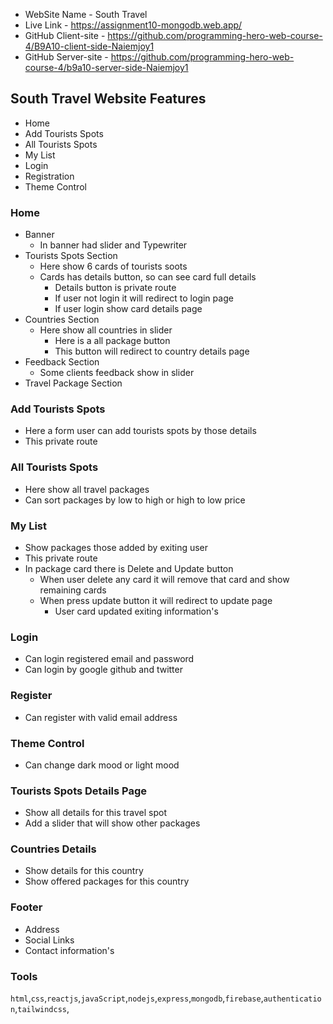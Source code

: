 - WebSite Name - South Travel
- Live Link - https://assignment10-mongodb.web.app/
- GitHub Client-site - https://github.com/programming-hero-web-course-4/B9A10-client-side-Naiemjoy1
- GitHub Server-site - https://github.com/programming-hero-web-course-4/b9a10-server-side-Naiemjoy1

## South Travel Website Features

- Home
- Add Tourists Spots
- All Tourists Spots
- My List
- Login
- Registration
- Theme Control

### Home

- Banner
  - In banner had slider and Typewriter
- Tourists Spots Section
  - Here show 6 cards of tourists soots
  - Cards has details button, so can see card full details
    - Details button is private route
    - If user not login it will redirect to login page
    - If user login show card details page
- Countries Section
  - Here show all countries in slider
    - Here is a all package button
    - This button will redirect to country details page
- Feedback Section
  - Some clients feedback show in slider
- Travel Package Section

### Add Tourists Spots

- Here a form user can add tourists spots by those details
- This private route

### All Tourists Spots

- Here show all travel packages
- Can sort packages by low to high or high to low price

### My List

- Show packages those added by exiting user
- This private route
- In package card there is Delete and Update button
  - When user delete any card it will remove that card and show remaining cards
  - When press update button it will redirect to update page
    - User card updated exiting information's

### Login

- Can login registered email and password
- Can login by google github and twitter

### Register

- Can register with valid email address

### Theme Control

- Can change dark mood or light mood

### Tourists Spots Details Page

- Show all details for this travel spot
- Add a slider that will show other packages

### Countries Details

- Show details for this country
- Show offered packages for this country

### Footer

- Address
- Social Links
- Contact information's

### Tools
`html`,`css`,`reactjs`,`javaScript`,`nodejs`,`express`,`mongodb`,`firebase`,`authentication`,`tailwindcss`,
